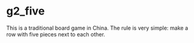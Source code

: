 # g2_five
This is a traditional board game in China. The rule is very simple: make a row with five pieces next to each other.
